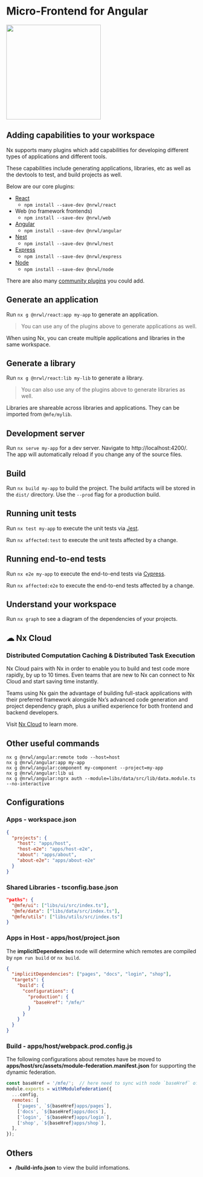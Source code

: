 # Micro-Frontend for Angular

<a href="https://nx.dev" taget="_blank">
  <img src="https://raw.githubusercontent.com/nrwl/nx/master/images/nx-logo.png" width="250">
</a>

## Adding capabilities to your workspace

Nx supports many plugins which add capabilities for developing different types of applications and different tools.

These capabilities include generating applications, libraries, etc as well as the devtools to test, and build projects as well.

Below are our core plugins:

- [React](https://reactjs.org)
  - `npm install --save-dev @nrwl/react`
- Web (no framework frontends)
  - `npm install --save-dev @nrwl/web`
- [Angular](https://angular.io)
  - `npm install --save-dev @nrwl/angular`
- [Nest](https://nestjs.com)
  - `npm install --save-dev @nrwl/nest`
- [Express](https://expressjs.com)
  - `npm install --save-dev @nrwl/express`
- [Node](https://nodejs.org)
  - `npm install --save-dev @nrwl/node`

There are also many [community plugins](https://nx.dev/community) you could add.

## Generate an application

Run `nx g @nrwl/react:app my-app` to generate an application.

> You can use any of the plugins above to generate applications as well.

When using Nx, you can create multiple applications and libraries in the same workspace.

## Generate a library

Run `nx g @nrwl/react:lib my-lib` to generate a library.

> You can also use any of the plugins above to generate libraries as well.

Libraries are shareable across libraries and applications. They can be imported from `@mfe/mylib`.

## Development server

Run `nx serve my-app` for a dev server. Navigate to http://localhost:4200/. The app will automatically reload if you change any of the source files.

## Build

Run `nx build my-app` to build the project. The build artifacts will be stored in the `dist/` directory. Use the `--prod` flag for a production build.

## Running unit tests

Run `nx test my-app` to execute the unit tests via [Jest](https://jestjs.io).

Run `nx affected:test` to execute the unit tests affected by a change.

## Running end-to-end tests

Run `nx e2e my-app` to execute the end-to-end tests via [Cypress](https://www.cypress.io).

Run `nx affected:e2e` to execute the end-to-end tests affected by a change.

## Understand your workspace

Run `nx graph` to see a diagram of the dependencies of your projects.


## ☁ Nx Cloud

### Distributed Computation Caching & Distributed Task Execution


Nx Cloud pairs with Nx in order to enable you to build and test code more rapidly, by up to 10 times. Even teams that are new to Nx can connect to Nx Cloud and start saving time instantly.

Teams using Nx gain the advantage of building full-stack applications with their preferred framework alongside Nx’s advanced code generation and project dependency graph, plus a unified experience for both frontend and backend developers.

Visit [Nx Cloud](https://nx.app/) to learn more.

## Other useful commands

```shell
nx g @nrwl/angular:remote todo --host=host
nx g @nrwl/angular:app my-app
nx g @nrwl/angular:component my-component --project=my-app
nx g @nrwl/angular:lib ui
nx g @nrwl/angular:ngrx auth --module=libs/data/src/lib/data.module.ts --no-interactive
```

## Configurations

### Apps - workspace.json

```json
{
  "projects": {
    "host": "apps/host",
    "host-e2e": "apps/host-e2e",
    "about": "apps/about",
    "about-e2e": "apps/about-e2e"
  }
}
```

### Shared Libraries - tsconfig.base.json

```json
"paths": {
  "@mfe/ui": ["libs/ui/src/index.ts"],
  "@mfe/data": ["libs/data/src/index.ts"],
  "@mfe/utils": ["libs/utils/src/index.ts"]
}
```

### Apps in Host - apps/host/project.json

The **implicitDependencies** node will determine which remotes are compiled by `npm run build` or `nx build`.

```json
{
  "implicitDependencies": ["pages", "docs", "login", "shop"],
  "targets": {
    "build": {
      "configurations": {
        "production": {
          "baseHref": "/mfe/"
        }
      }
    }
  }
}
```

### Build - apps/host/webpack.prod.config.js

The following configurations about remotes have be moved to **apps/host/src/assets/module-federation.manifest.json** for supporting the dynamic federation.

```js
const baseHref = '/mfe/';  // here need to sync with node `baseHref` of ./project.json
module.exports = withModuleFederation({
  ...config,
  remotes: [
    ['pages', `${baseHref}apps/pages`],
    ['docs', `${baseHref}apps/docs`],
    ['login', `${baseHref}apps/login`],
    ['shop', `${baseHref}apps/shop`],
  ],
});
```

## Others

- **/build-info.json** to view the build infomations.
